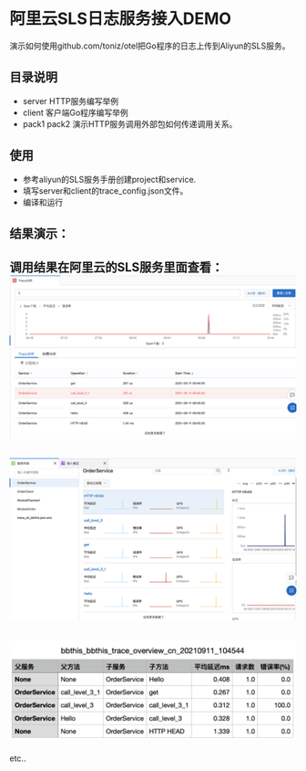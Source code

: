 # 阿里云SLS日志服务接入DEMO
演示如何使用github.com/toniz/otel把Go程序的日志上传到Aliyun的SLS服务。

## 目录说明
* server HTTP服务编写举例
* client 客户端Go程序编写举例
* pack1 pack2 演示HTTP服务调用外部包如何传递调用关系。

## 使用
* 参考aliyun的SLS服务手册创建project和service.
* 填写server和client的trace_config.json文件。
* 编译和运行

## 结果演示：
调用结果在阿里云的SLS服务里面查看：
![result1](doc/调用结果1.png)  
--- 
![result2](doc/调用结果2.png)  
---  
![result3](doc/调用结果3.png)  
---

etc..

